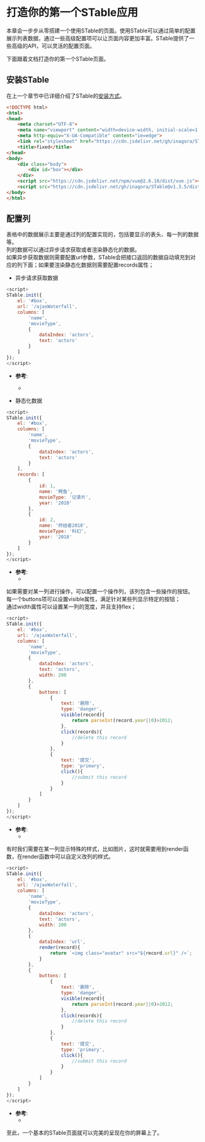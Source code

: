 # 打造你的第一个STable应用
本章会一步步从零搭建一个使用STable的页面。使用STable可以通过简单的配置展示列表数据，通过一些高级配置项可以让页面内容更加丰富。STable提供了一些高级的API，可以灵活的配置页面。

下面跟着文档打造你的第一个STable页面。
## 安装STable
在上一个章节中已详细介绍了STable的[安装方式](install.html#直接使用-script-引入)。
```html
<!DOCTYPE html>
<html>
<head>
    <meta charset="UTF-8">
    <meta name="viewport" content="width=device-width, initial-scale=1.0">
    <meta http-equiv="X-UA-Compatible" content="ie=edge">
    <link rel="stylesheet" href="https://cdn.jsdelivr.net/gh/inagora/STable@v1.3.5/dist/STable.min.css"/>
    <title>fixed</title>
</head>
<body>
    <div class="body">
        <div id="box"></div>
    </div>
    <script src="https://cdn.jsdelivr.net/npm/vue@2.6.10/dist/vue.js"></script>
    <script src="https://cdn.jsdelivr.net/gh/inagora/STable@v1.3.5/dist/STable.min.js"></script>
</body>
</html>
```
## 配置列
表格中的数据展示主要是通过列的配置实现的，包括要显示的表头、每一列的数据等。  
列的数据可以通过异步请求获取或者渲染静态化的数据。  
如果异步获取数据则需要配置url参数，STable会把接口返回的数据自动填充到对应的列下面；如果要渲染静态化数据则需要配置records属性；
* 异步请求获取数据
```javascript
<script>
STable.init({
    el: '#box',
    url: '/ajaxWaterfall',
    columns: [
        'name',
        'movieType',
        {
            dataIndex: 'actors',
            text: 'actors'
        }
    ]
});
</script>
```
* __参考__:
	* <DemoViewer demo="api-columns" />  

* 静态化数据
```javascript
<script>
STable.init({
    el: '#box',
    columns: [
        'name',
        'movieType',
        {
            dataIndex: 'actors',
            text: 'actors'
        }
    ],
    records: [
        {
            id: 1,
            name: '鳄鱼',
            movieType: '记录片',
            year: '2010'
        },
        {
            id: 2,
            name: '终结者2018',
            movieType: '科幻',
            year: '2018'
        }
    ]
});
</script>
```
* __参考__:
	* <DemoViewer demo="api-records" />  

如果需要对某一列进行操作，可以配置一个操作列，该列包含一些操作的按钮。  
每一个buttons项可以设置visible属性，满足针对某些列显示特定的按钮；  
通过width属性可以设置某一列的宽度，并且支持flex；  
```javascript
<script>
STable.init({
    el: '#box',
    url: '/ajaxWaterfall',
    columns: [
        'name',
        'movieType',
        {
            dataIndex: 'actors',
            text: 'actors',
            width: 200
        },
        {
            buttons: [
                {
                    text: '删除',
                    type: 'danger',
                    visible(record){
                        return parseInt(record.year||0)>2012;
                    },
                    click(records){
                        //delete this record
                    }
                },
                {
                    text: '提交',
                    type: 'primary',
                    click(){
                        //submit this record
                    }
                }
            ]
        }
    ]
});
</script>
```
* __参考__:
	* <DemoViewer demo="column-flex" />
有时我们需要在某一列显示特殊的样式，比如图片，这时就需要用到render函数，在render函数中可以自定义改列的样式。
```javascript
<script>
STable.init({
    el: '#box',
    url: '/ajaxWaterfall',
    columns: [
        'name',
        'movieType',
        {
            dataIndex: 'actors',
            text: 'actors',
            width: 200
        },
        {
            dataIndex: 'url',
            render(record){
                return `<img class="avatar" src="${record.url}" />`;
            }
        },
        {
            buttons: [
                {
                    text: '删除',
                    type: 'danger',
                    visible(record){
                        return parseInt(record.year||0)>2012;
                    },
                    click(records){
                        //delete this record
                    }
                },
                {
                    text: '提交',
                    type: 'primary',
                    click(){
                        //submit this record
                    }
                }
            ]
        }
    ]
});
</script>
```
* __参考__:
	* <DemoViewer demo="first-stable" />
至此，一个基本的STable页面就可以完美的呈现在你的屏幕上了。
